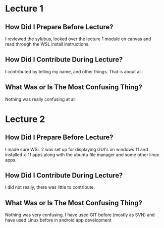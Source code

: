 # Lecture 1

## How Did I Prepare Before Lecture?

I reviewed the sylubus, looked over the lecture 1 module on canvas and read through the WSL install instructions. 

## How Did I Contribute During Lecture?

I contributed by telling my name, and other things. That is about all. 

## What Was or Is The Most Confusing Thing?

Nothing was really confusing at all

# Lecture 2

## How Did I Prepare Before Lecture?

I made sure WSL 2 was set up for displaying GUI's on windows 11 and installed x-11 apps along with the ubuntu file manager and some other linux apps. 

## How Did I Contribute During Lecture?

I did not really, there was little to contribute. 

## What Was or Is The Most Confusing Thing?
Nothing was very confusing. I have used GIT before (mostly as SVN) and have used Linux before in android app development
